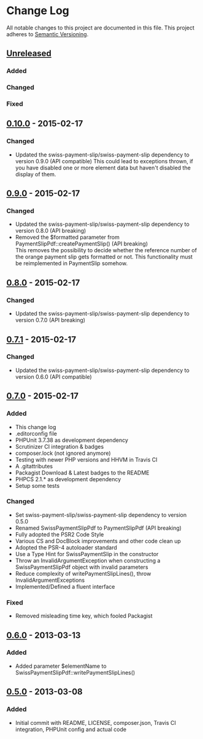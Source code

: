 # Change Log
All notable changes to this project are documented in this file.
This project adheres to [Semantic Versioning](http://semver.org/).

## [Unreleased](https://github.com/ravage84/SwissPaymentSlipPdf/compare/0.10.0...master)
### Added

### Changed

### Fixed

## [0.10.0](https://github.com/ravage84/SwissPaymentSlipPdf/releases/tag/0.10.0) - 2015-02-17
### Changed
- Updated the swiss-payment-slip/swiss-payment-slip dependency to version 0.9.0 (API compatible)
  This could lead to exceptions thrown, if you have disabled one or more element data
  but haven't disabled the display of them.

## [0.9.0](https://github.com/ravage84/SwissPaymentSlipPdf/releases/tag/0.9.0) - 2015-02-17
### Changed
- Updated the swiss-payment-slip/swiss-payment-slip dependency to version 0.8.0 (API breaking)
- Removed the $formatted parameter from PaymentSlipPdf::createPaymentSlip() (API breaking)  
  This removes the possibility to decide whether the reference number of the orange payment slip gets formatted or not.
  This functionality must be reimplemented in PaymentSlip somehow.

## [0.8.0](https://github.com/ravage84/SwissPaymentSlipPdf/releases/tag/0.8.0) - 2015-02-17
### Changed
- Updated the swiss-payment-slip/swiss-payment-slip dependency to version 0.7.0 (API breaking)

## [0.7.1](https://github.com/ravage84/SwissPaymentSlipPdf/releases/tag/0.7.1) - 2015-02-17
### Changed
- Updated the swiss-payment-slip/swiss-payment-slip dependency to version 0.6.0 (API compatible)

## [0.7.0](https://github.com/ravage84/SwissPaymentSlipPdf/releases/tag/0.7.0) - 2015-02-17
### Added
- This change log
- .editorconfig file
- PHPUnit 3.7.38 as development dependency
- Scrutinizer CI integration & badges
- composer.lock (not ignored anymore)
- Testing with newer PHP versions and  HHVM in Travis CI
- A .gitattributes
- Packagist Download & Latest badges to the README
- PHPCS 2.1.* as development dependency
- Setup some tests

### Changed
- Set swiss-payment-slip/swiss-payment-slip dependency to version 0.5.0
- Renamed SwissPaymentSlipPdf to PaymentSlipPdf (API breaking)
- Fully adopted the PSR2 Code Style
- Various CS and DocBlock improvements and other code clean up
- Adopted the PSR-4 autoloader standard
- Use a Type Hint for SwissPaymentSlip in the constructor
- Throw an InvalidArgumentException when constructing a SwissPaymentSlipPdf object with invalid parameters
- Reduce complexity of writePaymentSlipLines(), throw InvalidArgumentExceptions
- Implemented/Defined a fluent interface

### Fixed
- Removed misleading time key, which fooled Packagist

## [0.6.0](https://github.com/ravage84/SwissPaymentSlipPdf/releases/tag/0.6.0) - 2013-03-13
### Added
- Added parameter $elementName to SwissPaymentSlipPdf::writePaymentSlipLines()

## [0.5.0](https://github.com/ravage84/SwissPaymentSlipPdf/releases/tag/0.5.0) - 2013-03-08
### Added
- Initial commit with README, LICENSE, composer.json, Travis CI integration, PHPUnit config and actual code

